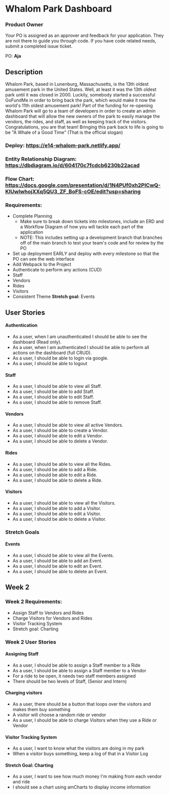 # Whalom Park Dashboard

### Product Owner
Your PO is assigned as an approver and feedback for your application. They are not there to guide you through code. If you have code related needs, submit a completed issue ticket.

PO: **Aja**

## Description
Whalom Park, based in Lunenburg, Massachusetts, is the 13th oldest amusement park in the United States.  Well, at least it was the 13th oldest park until it was closed in 2000.  Luckily, somebody started a successful GoFundMe in order to bring back the park, which would make it now the world's 11th oldest amusement park!  Part of the funding for re-opening Whalom Park will go to a team of developers in order to create an admin dashboard that will allow the new owners of the park to easily manage the vendors, the rides, and staff, as well as keeping track of the visitors.  Congratulations, you are that team!  Bringing this park back to life is going to be "A Whale of a Good Time" (That is the official slogan)

### Deploy: https://e14-whalom-park.netlify.app/

### Entity Relationship Diagram: https://dbdiagram.io/d/604170c7fcdcb6230b22acad

### Flow Chart: https://docs.google.com/presentation/d/1N4PUf0xh2PICwQ-KIUwIwhojXXq5QU3_ZF_BoFS-cOE/edit?usp=sharing
### Requirements:
* Complete Planning
    * Make sure to break down tickets into milestones, include an ERD and a Workflow Diagram of how you will tackle each part of the application
    * NOTE: This includes setting up a development branch that branches off of the main branch to test your team's code and for review by the PO
* Set up deployment EARLY and deploy with every milestone so that the PO can see the web interface
* Add Webpack to the Project
* Authenticate to perform any actions (CUD)
* Staff
* Vendors
* Rides
* Visitors
* Consistent Theme
**Stretch goal:** Events

## User Stories
#### Authentication
* As a user, when I am unauthenticated I should be able to see the dashboard (Read only).
* As a user, when I am authenticated I should be able to perform all actions on the dashboard (full CRUD).
* As a user, I should be able to login via google.
* As a user, I should be able to logout

#### Staff
* As a user, I should be able to view all Staff.
* As a user, I should be able to add Staff.
* As a user, I should be able to edit Staff.
* As a user, I should be able to remove Staff.

#### Vendors
* As a user, I should be able to view all active Vendors.
* As a user, I should be able to create a Vendor.
* As a user, I should be able to edit a Vendor.
* As a user, I should be able to delete a Vendor.

#### Rides
* As a user, I should be able to view all the Rides.
* As a user, I should be able to add a Ride.
* As a user, I should be able to edit a Ride.
* As a user, I should be able to delete a Ride.

#### Visitors
* As a user, I should be able to view all the Visitors.
* As a user, I should be able to add a Visitor.
* As a user, I should be able to edit a Visitor.
* As a user, I should be able to delete a Visitor.

### Stretch Goals
#### Events
* As a user, I should be able to view all the Events.
* As a user, I should be able to add an Event.
* As a user, I should be able to edit an Event.
* As a user, I should be able to delete an Event.

## Week 2

### Week 2 Requirements:
* Assign Staff to Vendors and Rides
* Charge Visitors for Vendors and Rides
* Visitor Tracking System
* Stretch goal: Charting

### Week 2 User Stories

#### Assigning Staff
* As a user, I should be able to assign a Staff member to a Ride
* As a user, I should be able to assign a Staff member to a Vendor
* For a ride to be open, it needs two staff members assigned
* There should be two levels of Staff, (Senior and Intern)

#### Charging visitors
* As a user, there should be a button that loops over the visitors and makes them buy something
* A visitor will choose a random ride or vendor
* As a user, I should be able to charge Visitors when they use a Ride or Vendor

#### Visitor Tracking System
* As a user, I want to know what the visitors are doing in my park
* When a visitor buys something, keep a log of that in a Visitor Log

#### Stretch Goal: Charting
* As a user, I want to see how much money I'm making from each vendor and ride
* I should see a chart using amCharts to display income information

